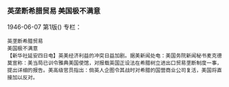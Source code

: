 ### 英垄断希腊贸易  美国极不满意

1946-06-07
第1版()
专栏：

    英垄断希腊贸易
    美国极不满意
    【新华社延安四日电】英美经济利益的冲突日益加剧。据美新闻处电：美国务院新闻秘书麦克德莫宣称：美当局已训令雅典美国使馆，对报载英国正设法在希腊树立进出口贸易垄断制度一事，提出详细的报告。美高级官员指出：倘英人企图令其战时对希腊的国营商业公司复活，美国将直接加以反对。
